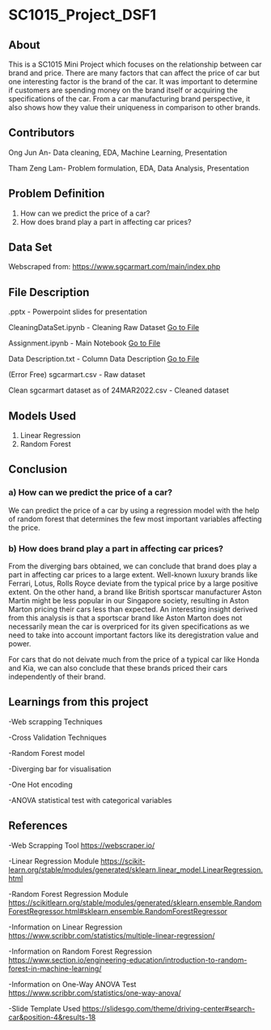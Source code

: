 # SC1015_Project_DSF1

## About
This is a SC1015 Mini Project which focuses on the relationship between car brand and price. There are many factors that can affect the price of car but one interesting factor is the brand of the car. It was important to determine if customers are spending money on the brand itself or acquiring the specifications of the car. From a car manufacturing brand perspective, it also shows how they value their uniqueness in comparison to other brands.

## Contributors
Ong Jun An- Data cleaning, EDA, Machine Learning, Presentation

Tham Zeng Lam- Problem formulation, EDA, Data Analysis, Presentation

## Problem Definition
1) How can we predict the price of a car?
2) How does brand play a part in affecting car prices?

## Data Set
Webscraped from: https://www.sgcarmart.com/main/index.php
## File Description
.pptx - Powerpoint slides for presentation

CleaningDataSet.ipynb - Cleaning Raw Dataset [Go to File](../main/Cleaning%20Data/CleaningDataSet.ipynb)

Assignment.ipynb - Main Notebook [Go to File](../main/Assignment.ipynb)

Data Description.txt - Column Data Description [Go to File](../main/Data%20Description.txt)

(Error Free) sgcarmart.csv - Raw dataset

Clean sgcarmart dataset as of 24MAR2022.csv - Cleaned dataset

## Models Used
1) Linear Regression
2) Random Forest


## Conclusion

### a) How can we predict the price of a car?

We can predict the price of a car by using a regression model with the help of random forest that determines the few most important variables affecting the price.

### b) How does brand play a part in affecting car prices?

From the diverging bars obtained, we can conclude that brand does play a part in affecting car prices to a large extent. Well-known luxury brands like Ferrari, Lotus, Rolls Royce deviate from the typical price by a large positive extent. On the other hand, a brand like British sportscar manufacturer Aston Martin might be less popular in our Singapore society, resulting in Aston Marton pricing their cars less than expected. An interesting insight derived from this analysis is that a sportscar brand like Aston Marton does not necessarily mean the car is overpriced for its given specifications as we need to take into account important factors like its deregistration value and power.

For cars that do not deivate much from the price of a typical car like Honda and Kia, we can also conclude that these brands priced their cars independently of their brand.

## Learnings from this project
-Web scrapping Techniques

-Cross Validation Techniques

-Random Forest model

-Diverging bar for visualisation

-One Hot encoding

-ANOVA statistical test with categorical variables

## References
-Web Scrapping Tool
https://webscraper.io/

-Linear Regression Module
https://scikit-learn.org/stable/modules/generated/sklearn.linear_model.LinearRegression.html

-Random Forest Regression Module
https://scikitlearn.org/stable/modules/generated/sklearn.ensemble.RandomForestRegressor.html#sklearn.ensemble.RandomForestRegressor

-Information on Linear Regression
https://www.scribbr.com/statistics/multiple-linear-regression/

-Information on Random Forest Regression
https://www.section.io/engineering-education/introduction-to-random-forest-in-machine-learning/ 

-Information on One-Way ANOVA Test
https://www.scribbr.com/statistics/one-way-anova/

-Slide Template Used
https://slidesgo.com/theme/driving-center#search-car&position-4&results-18
